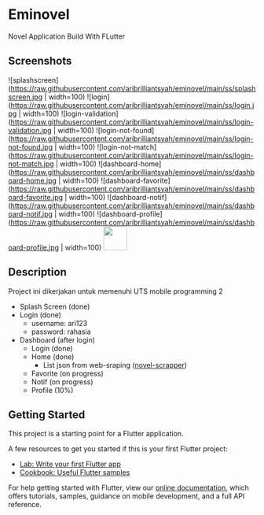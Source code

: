 # Eminovel

Novel Application Build With FLutter

## Screenshots
![splashscreen](https://raw.githubusercontent.com/aribrilliantsyah/eminovel/main/ss/splashscreen.jpg | width=100)
![login](https://raw.githubusercontent.com/aribrilliantsyah/eminovel/main/ss/login.jpg | width=100)
![login-validation](https://raw.githubusercontent.com/aribrilliantsyah/eminovel/main/ss/login-validation.jpg | width=100)
![login-not-found](https://raw.githubusercontent.com/aribrilliantsyah/eminovel/main/ss/login-not-found.jpg | width=100)
![login-not-match](https://raw.githubusercontent.com/aribrilliantsyah/eminovel/main/ss/login-not-match.jpg | width=100)
![dashboard-home](https://raw.githubusercontent.com/aribrilliantsyah/eminovel/main/ss/dashboard-home.jpg | width=100)
![dashboard-favorite](https://raw.githubusercontent.com/aribrilliantsyah/eminovel/main/ss/dashboard-favorite.jpg | width=100)
![dashboard-notif](https://raw.githubusercontent.com/aribrilliantsyah/eminovel/main/ss/dashboard-notif.jpg | width=100)
![dashboard-profile](https://raw.githubusercontent.com/aribrilliantsyah/eminovel/main/ss/dashboard-profile.jpg | width=100)
<img src="https://github.com/favicon.ico" width="48">
## Description
Project ini dikerjakan untuk memenuhi UTS mobile programming 2 
- Splash Screen (done)
- Login (done)
  - username: ari123
  - password: rahasia
- Dashboard (after login)
  - Login (done)
  - Home (done)
    - List json from web-sraping ([novel-scrapper](https://github.com/aribrilliantsyah/novel-scrapper))
  - Favorite (on progress)
  - Notif (on progress)
  - Profile (10%)

## Getting Started

This project is a starting point for a Flutter application.

A few resources to get you started if this is your first Flutter project:

- [Lab: Write your first Flutter app](https://flutter.dev/docs/get-started/codelab)
- [Cookbook: Useful Flutter samples](https://flutter.dev/docs/cookbook)

For help getting started with Flutter, view our
[online documentation](https://flutter.dev/docs), which offers tutorials,
samples, guidance on mobile development, and a full API reference.


